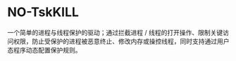 # NO-TskKILL
一个简单的进程与线程保护的驱动；通过拦截进程 / 线程的打开操作、限制关键访问权限，防止受保护的进程被恶意终止、修改内存或操控线程，同时支持通过用户态程序动态配置保护规则。
